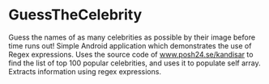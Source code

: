 # GuessTheCelebrity
Guess the names of as many celebrities as possible by their image before time runs out!
Simple Android application which demonstrates the use of Regex expressions. Uses the source code of www.posh24.se/kandisar to find the list of top 100 popular celebrities, and uses it to populate self array. Extracts information using regex expressions.
